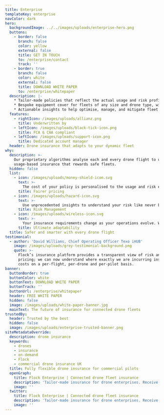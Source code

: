 ```yaml
---
title: Enterprise
templateKey: enterprise
navColor: dark
hero:
  backgroundImage: ../../images/uploads/enterprise-hero.png
  buttons:
    - border: false
      branch: false
      color: yellow
      external: false
      title: GET IN TOUCH
      to: /enterprise/contact
      track: ''
    - border: true
      branch: false
      color: white
      external: false
      title: DOWNLOAD WHITE PAPER
      to: /enterprise/whitepaper
  description: |-
    * Tailor-made policies that reflect the actual usage and risk profile of your drone fleet
    * Bespoke equipment cover for fleets of any size and drone type, with flexible liability limits (up to £25M)
    * Actionable insights to help optimise, manage, and mitigate fleet risk
  features:
    - rightIcon: /images/uploads/allianz.png
      title: Underwritten by
    - leftIcon: /images/uploads/black-tick-icon.png
      title: FCA & CAA compliant
    - leftIcon: /images/uploads/support-icon.png
      title: Dedicated account manager
  header: Drone insurance that adapts to your dynamic fleet
why:
  description: >-
    Our proprietary algorithms analyse each and every drone flight to unlock
    usage-based insurance that rewards safe fleets.
  hidden: false
  list:
    - icon: /images/uploads/money-shield-icon.svg
      text: >-
        The cost of your policy is personalised to the usage and risk exposure of your fleet. Safer flights are rewarded with lower prices. Increased transparency provides ultimate control over the price of your insurance.
      title: Fairer pricing
    - icon: /images/uploads/hazard-icon.svg
      text: >-
        Use unprecedented insights to understand your risk like never before, down to an individual flight level. Use these insights to identify and mitigate risks before they even occur.
      title: Risk Management
    - icon: /images/uploads/wireless-icon.svg
      text: >-
        Your insurance requirements change as your operations evolve. With a dedicated account manager, you can seamlessly adapt your Flock Enterprise policy to the needs of your growing or changing fleet.
      title: Ultimate adaptability
  title: Safer and smarter with every drone flight
testimonial:
  - author: 'David Williams, Chief Operating Officer Texo iHUB'
    image: /images/uploads/grey-testimonial-background.png
    quote: >-
      Flock’s insurance platform provides a transparent view of risk and
      pricing; we can now understand where exactly we are incurring insurance
      costs on a per-flight, per-drone and per-pilot basis.
banner:
  buttonBorder: true
  buttonColor: white
  buttonText: DOWNLOAD WHITE PAPER
  buttonTrack: ''
  buttonUrl: /enterprise/whitepaper
  header: FREE WHITE PAPER
  hidden: false
  image: /images/uploads/white-paper-banner.jpg
  mainText: The future of insurance for connected drone fleets
trustedBy:
  header: Trusted by the best
  hidden: false
  image: /images/uploads/enterprise-trusted-banner.png
siteMetadataOverride:
  description: drone insurance
  keywords:
    - drones
    - insurance
    - on-demand
    - Flock
    - commercial drone insurance UK
  title: Fully flexible drone insurance for commercial pilots
  openGraph:
    title: Flock Enterprise | Connected drone fleet insurance
    description: 'Tailor-made insurance for drone enterprises. Receive a customised policy that reflect the usage and risk of your fleet, along with actionable insights to help you fly safer.'
    image: ''
  twitter:
    title: Flock Enterprise | Connected drone fleet insurance
    description: 'Tailor-made insurance for drone enterprises. Receive a customised policy that reflect the usage and risk of your fleet, along with actionable insights to help you fly safer.'
    image: ''
---
```

